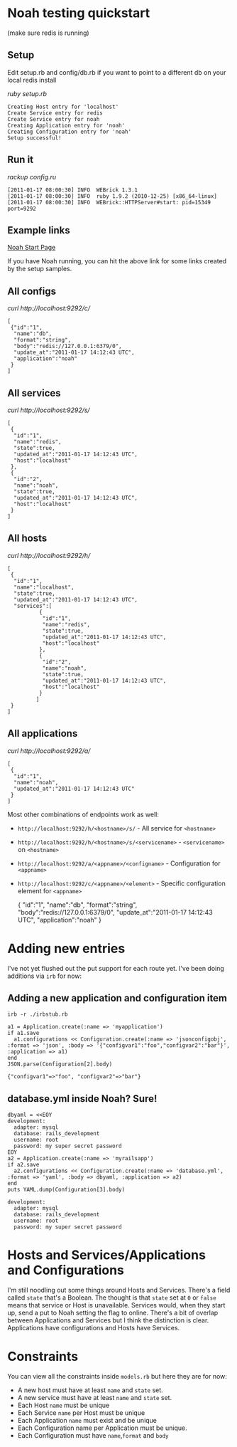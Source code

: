 # Noah testing quickstart
(make sure redis is running)

## Setup
Edit setup.rb and config/db.rb if you want to point to a different db on your local redis install

_ruby setup.rb_

	Creating Host entry for 'localhost'
	Create Service entry for redis
	Create Service entry for noah
	Creating Application entry for 'noah'
	Creating Configuration entry for 'noah'
	Setup successful!

## Run it
_rackup config.ru_

	[2011-01-17 08:00:30] INFO  WEBrick 1.3.1
	[2011-01-17 08:00:30] INFO  ruby 1.9.2 (2010-12-25) [x86_64-linux]
	[2011-01-17 08:00:30] INFO  WEBrick::HTTPServer#start: pid=15349 port=9292

## Example links
[Noah Start Page](http://localhost:9292/)

If you have Noah running, you can hit the above link for some links created by the setup samples.

## All configs
_curl http://localhost:9292/c/_

	[
	 {"id":"1",
	  "name":"db",
	  "format":"string",
	  "body":"redis://127.0.0.1:6379/0",
	  "update_at":"2011-01-17 14:12:43 UTC",
	  "application":"noah"
	 }
	]

## All services
_curl http://localhost:9292/s/_

	[
	 {
	  "id":"1",
	  "name":"redis",
	  "state":true,
	  "updated_at":"2011-01-17 14:12:43 UTC",
	  "host":"localhost"
	 },
	 {
	  "id":"2",
	  "name":"noah",
	  "state":true,
	  "updated_at":"2011-01-17 14:12:43 UTC",
	  "host":"localhost"
	 }
	]

## All hosts
_curl http://localhost:9292/h/_

	[
	 {
	  "id":"1",
	  "name":"localhost",
	  "state":true,
	  "updated_at":"2011-01-17 14:12:43 UTC",
	  "services":[
		      {
		       "id":"1",
		       "name":"redis",
		       "state":true,
		       "updated_at":"2011-01-17 14:12:43 UTC",
		       "host":"localhost"
		      },
		      {
		       "id":"2",
		       "name":"noah",
		       "state":true,
		       "updated_at":"2011-01-17 14:12:43 UTC",
		       "host":"localhost"
		      }
		     ]
	 }
	]

## All applications
_curl http://localhost:9292/a/_

	[
	 {
	  "id":"1",
	  "name":"noah",
	  "updated_at":"2011-01-17 14:12:43 UTC"
	 }
	]

Most other combinations of endpoints work as well:

* `http://localhost:9292/h/<hostname>/s/` - All service for `<hostname>`
* `http://localhost:9292/h/<hostname>/s/<servicename>` - `<servicename>` on `<hostname>`
* `http://localhost:9292/a/<appname>/<configname>` - Configuration for `<appname>`
* `http://localhost:9292/c/<appname>/<element>` - Specific configuration element for `<appname>`

	{
	 "id":"1",
	 "name":"db",
	 "format":"string",
	 "body":"redis://127.0.0.1:6379/0",
	 "update_at":"2011-01-17 14:12:43 UTC",
	 "application":"noah"
	}

# Adding new entries
I've not yet flushed out the put support for each route yet. I've been doing additions via `irb` for now:

## Adding a new application and configuration item

	irb -r ./irbstub.rb

	a1 = Application.create(:name => 'myapplication')
	if a1.save
	  a1.configurations << Configuration.create(:name => 'jsonconfigobj', :format => 'json', :body => '{"configvar1":"foo","configvar2":"bar"}', :application => a1)
	end
	JSON.parse(Configuration[2].body)

	{"configvar1"=>"foo", "configvar2"=>"bar"}

## database.yml inside Noah? Sure!

	dbyaml = <<EOY
	development:
	  adapter: mysql
	  database: rails_development
	  username: root
	  password: my super secret password
	EOY
	a2 = Application.create(:name => 'myrailsapp')
	if a2.save
	  a2.configurations << Configuration.create(:name => 'database.yml', :format => 'yaml', :body => dbyaml, :application => a2)
	end
	puts YAML.dump(Configuration[3].body)

	development:
	  adapter: mysql
	  database: rails_development
	  username: root
	  password: my super secret password

# Hosts and Services/Applications and Configurations
I'm still noodling out some things around Hosts and Services. There's a field called `state` that's a Boolean. The thought is that `state` set at `0` or `false` means that service or Host is unavailable. Services would, when they start up, send a put to Noah setting the flag to online. There's a bit of overlap between Applications and Services but I think the distinction is clear. Applications have configurations and Hosts have Services.

# Constraints
You can view all the constraints inside `models.rb` but here they are for now:

* A new host must have at least `name` and `state` set.
* A new service must have at least `name` and `state` set.
* Each Host `name` must be unique
* Each Service `name` per Host must be unique
* Each Application `name` must exist and be unique
* Each Configuration name per Application must be unique.
* Each Configuration must have `name`,`format` and `body`

